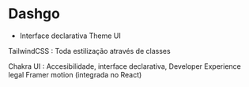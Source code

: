 # Dashgo


- Interface declarativa
Theme UI

TailwindCSS : Toda estilização através de classes

Chakra UI : Accesibilidade, interface declarativa, Developer Experience legal
Framer motion (integrada no React)

